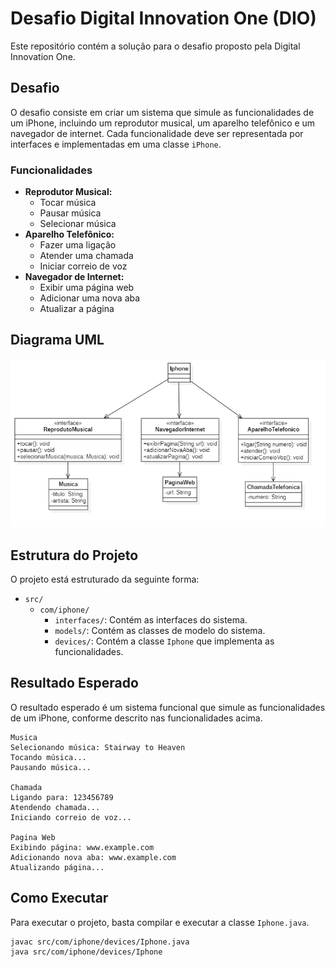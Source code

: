 # Desafio Digital Innovation One (DIO)

Este repositório contém a solução para o desafio proposto pela Digital Innovation One.

## Desafio

O desafio consiste em criar um sistema que simule as funcionalidades de um iPhone, incluindo um reprodutor musical, um aparelho telefônico e um navegador de internet. Cada funcionalidade deve ser representada por interfaces e implementadas em uma classe `iPhone`.

### Funcionalidades

- **Reprodutor Musical:**
  - Tocar música
  - Pausar música
  - Selecionar música
- **Aparelho Telefônico:**
  - Fazer uma ligação
  - Atender uma chamada
  - Iniciar correio de voz
- **Navegador de Internet:**
  - Exibir uma página web
  - Adicionar uma nova aba
  - Atualizar a página

## Diagrama UML

<p align="center">
  <img src="uml-diagram-iphone.png" alt="Diagrama UML">
</p>

## Estrutura do Projeto

O projeto está estruturado da seguinte forma:

- `src/`
  - `com/iphone/`
    - `interfaces/`: Contém as interfaces do sistema.
    - `models/`: Contém as classes de modelo do sistema.
    - `devices/`: Contém a classe `Iphone` que implementa as funcionalidades.

## Resultado Esperado

O resultado esperado é um sistema funcional que simule as funcionalidades de um iPhone, conforme descrito nas funcionalidades acima.

```
Musica
Selecionando música: Stairway to Heaven
Tocando música...
Pausando música...

Chamada
Ligando para: 123456789
Atendendo chamada...
Iniciando correio de voz...

Pagina Web
Exibindo página: www.example.com
Adicionando nova aba: www.example.com
Atualizando página...
```

## Como Executar

Para executar o projeto, basta compilar e executar a classe `Iphone.java`.

```bash
javac src/com/iphone/devices/Iphone.java
java src/com/iphone/devices/Iphone
```
